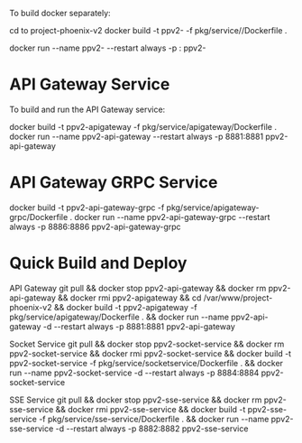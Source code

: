 To build docker separately:

cd to project-phoenix-v2
docker build -t ppv2-<service-name> -f pkg/service/<service>/Dockerfile .

docker run --name ppv2-<service-name> --restart always -p <port>:<port> ppv2-<service-name>

# API Gateway Service

To build and run the API Gateway service:

docker build -t ppv2-apigateway -f pkg/service/apigateway/Dockerfile .
docker run --name ppv2-api-gateway --restart always -p 8881:8881 ppv2-api-gateway

# API Gateway GRPC Service

docker build -t ppv2-api-gateway-grpc -f pkg/service/apigateway-grpc/Dockerfile .
docker run --name ppv2-api-gateway-grpc --restart always -p 8886:8886 ppv2-api-gateway-grpc


# Quick Build and Deploy


API Gateway
git pull && docker stop ppv2-api-gateway && docker rm ppv2-api-gateway && docker rmi ppv2-apigateway && cd  /var/www/project-phoenix-v2 &&  docker build -t ppv2-apigateway -f pkg/service/apigateway/Dockerfile . && docker run --name ppv2-api-gateway -d --restart always -p 8881:8881 ppv2-api-gateway

Socket Service
git pull && docker stop ppv2-socket-service && docker rm ppv2-socket-service && docker rmi ppv2-socket-service &&   docker build -t ppv2-socket-service -f pkg/service/socketservice/Dockerfile . && docker run --name ppv2-socket-service -d --restart always -p 8884:8884 ppv2-socket-service

SSE Service
git pull && docker stop ppv2-sse-service && docker rm ppv2-sse-service && docker rmi ppv2-sse-service &&  docker build -t ppv2-sse-service -f pkg/service/sse-service/Dockerfile . && docker run --name ppv2-sse-service -d --restart always -p 8882:8882 ppv2-sse-service
